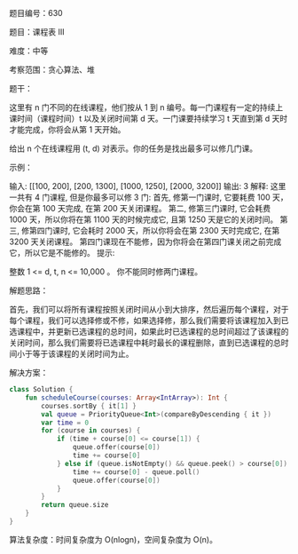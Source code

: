 题目编号：630

题目：课程表 III

难度：中等

考察范围：贪心算法、堆

题干：

这里有 n 门不同的在线课程，他们按从 1 到 n 编号。每一门课程有一定的持续上课时间（课程时间）t 以及关闭时间第 d 天。一门课要持续学习 t 天直到第 d 天时才能完成，你将会从第 1 天开始。

给出 n 个在线课程用 (t, d) 对表示。你的任务是找出最多可以修几门课。

示例：

输入: [[100, 200], [200, 1300], [1000, 1250], [2000, 3200]]
输出: 3
解释: 
这里一共有 4 门课程, 但是你最多可以修 3 门:
首先, 修第一门课时, 它要耗费 100 天，你会在第 100 天完成, 在第 200 天关闭课程。
第二, 修第三门课时, 它会耗费 1000 天，所以你将在第 1100 天的时候完成它, 且第 1250 天是它的关闭时间。
第三, 修第四门课时, 它会耗时 2000 天，所以你将会在第 2300 天时完成它, 在第 3200 天关闭课程。
第四门课现在不能修，因为你将会在第四门课关闭之前完成它，所以它是不能修的。
提示:

整数 1 <= d, t, n <= 10,000 。
你不能同时修两门课程。

解题思路：

首先，我们可以将所有课程按照关闭时间从小到大排序，然后遍历每个课程，对于每个课程，我们可以选择修或不修，如果选择修，那么我们需要将该课程加入到已选课程中，并更新已选课程的总时间，如果此时已选课程的总时间超过了该课程的关闭时间，那么我们需要将已选课程中耗时最长的课程删除，直到已选课程的总时间小于等于该课程的关闭时间为止。

解决方案：

```kotlin
class Solution {
    fun scheduleCourse(courses: Array<IntArray>): Int {
        courses.sortBy { it[1] }
        val queue = PriorityQueue<Int>(compareByDescending { it })
        var time = 0
        for (course in courses) {
            if (time + course[0] <= course[1]) {
                queue.offer(course[0])
                time += course[0]
            } else if (queue.isNotEmpty() && queue.peek() > course[0]) {
                time += course[0] - queue.poll()
                queue.offer(course[0])
            }
        }
        return queue.size
    }
}
```

算法复杂度：时间复杂度为 O(nlogn)，空间复杂度为 O(n)。